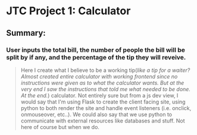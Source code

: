 # JTC Project 1: Calculator

## Summary:
### User inputs the total bill, the number of people the bill will be split by if any, and the percentage of the tip they will reveive.

> Here I create what I believe to be a working tip(_like a tip for a waiter? Almost created entire calculator with working frontend since no instructions were given as to what the calculator wants. But at the very end I saw the instructions that told me what needed to be done. At the end._) calculator. Not entirely sure but from a js dev view, I would say that I'm using Flask to create the client facing site, using python to both render the site and handle event listeners (i.e. onclick, onmouseover, etc..). We could also say that we use python to communicate with external resources like databases and stuff. Not here of course but when we do.
